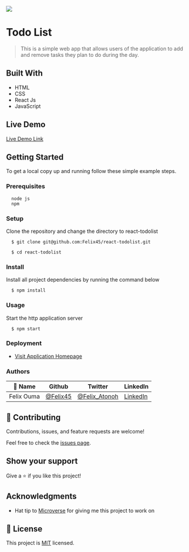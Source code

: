![](https://img.shields.io/badge/Microverse-blueviolet)

# Todo List

> This is a simple web app that allows users of the application to add and remove tasks they plan to do during the day.

## Built With

- HTML
- CSS
- React Js
- JavaScript

## Live Demo

[Live Demo Link](https://felix45.github.io/todo-list/)

## Getting Started

To get a local copy up and running follow these simple example steps.

### Prerequisites
```
  node js
  npm

```
### Setup
Clone the repository and change the directory to react-todolist

``` 
  $ git clone git@github.com:Felix45/react-todolist.git

  $ cd react-todolist

```

### Install
Install all project dependencies by running the command below
 
``` 
  $ npm install
```
### Usage
Start the http application server
``` 
  $ npm start
```

### Deployment
- [Visit Application Homepage](http://localhost:3000)


### Authors

| 👤 Name | Github | Twitter | LinkedIn |
|------|--------|---------|----------|
|Felix Ouma|[@Felix45](https://github.com/Felix45)|[@Felix_Atonoh](https://twitter.com/Felix_Atonoh)|[LinkedIn](https://www.linkedin.com/in/felix-ouma-639766b0/)|


## 🤝 Contributing

Contributions, issues, and feature requests are welcome!

Feel free to check the [issues page](https://github.com/Felix45/react-todolist/issues).

## Show your support

Give a ⭐️ if you like this project!

## Acknowledgments

- Hat tip to [Microverse](https://bit.ly/MicroverseTN) for giving me this project to work on


## 📝 License

This project is [MIT](https://github.com/git/git-scm.com/blob/main/MIT-LICENSE.txt) licensed.
